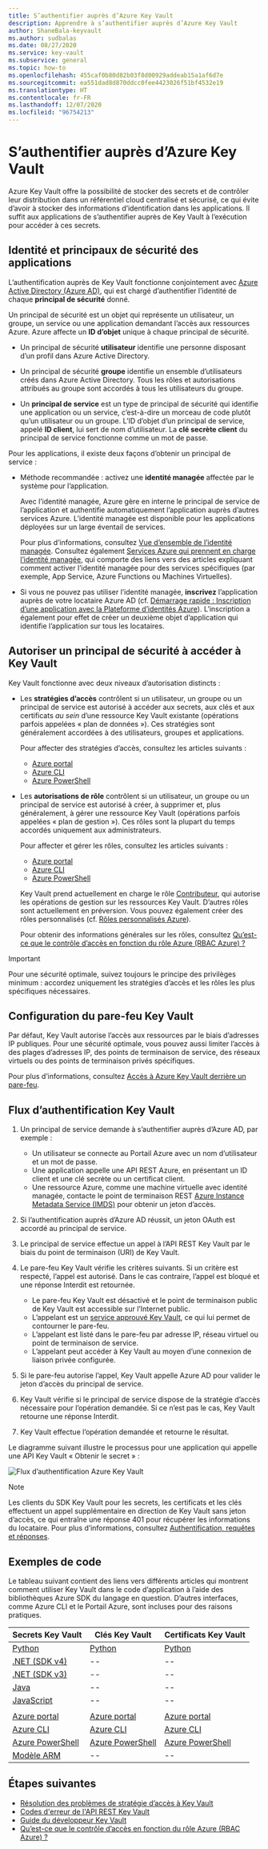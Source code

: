 ```yaml
---
title: S’authentifier auprès d’Azure Key Vault
description: Apprendre à s’authentifier auprès d’Azure Key Vault
author: ShaneBala-keyvault
ms.author: sudbalas
ms.date: 08/27/2020
ms.service: key-vault
ms.subservice: general
ms.topic: how-to
ms.openlocfilehash: 455caf0b80d82b03f8d00929addeab15a1af6d7e
ms.sourcegitcommit: ea551dad8d870ddcc0fee4423026f51bf4532e19
ms.translationtype: HT
ms.contentlocale: fr-FR
ms.lasthandoff: 12/07/2020
ms.locfileid: "96754213"
---
```

# <a name="authenticate-to-azure-key-vault"></a>S’authentifier auprès d’Azure Key Vault

Azure Key Vault offre la possibilité de stocker des secrets et de contrôler leur distribution dans un référentiel cloud centralisé et sécurisé, ce qui évite d’avoir à stocker des informations d’identification dans les applications. Il suffit aux applications de s’authentifier auprès de Key Vault à l’exécution pour accéder à ces secrets.

## <a name="app-identity-and-security-principals"></a>Identité et principaux de sécurité des applications

L’authentification auprès de Key Vault fonctionne conjointement avec [Azure Active Directory (Azure AD)](../../active-directory/fundamentals/active-directory-whatis.md), qui est chargé d’authentifier l’identité de chaque **principal de sécurité** donné.

Un principal de sécurité est un objet qui représente un utilisateur, un groupe, un service ou une application demandant l’accès aux ressources Azure. Azure affecte un **ID d’objet** unique à chaque principal de sécurité.

* Un principal de sécurité **utilisateur** identifie une personne disposant d’un profil dans Azure Active Directory.

* Un principal de sécurité **groupe** identifie un ensemble d’utilisateurs créés dans Azure Active Directory. Tous les rôles et autorisations attribués au groupe sont accordés à tous les utilisateurs du groupe.

* Un **principal de service** est un type de principal de sécurité qui identifie une application ou un service, c’est-à-dire un morceau de code plutôt qu’un utilisateur ou un groupe. L’ID d’objet d’un principal de service, appelé **ID client**, lui sert de nom d’utilisateur. La **clé secrète client** du principal de service fonctionne comme un mot de passe.

Pour les applications, il existe deux façons d’obtenir un principal de service :

* Méthode recommandée : activez une **identité managée** affectée par le système pour l’application.

    Avec l’identité managée, Azure gère en interne le principal de service de l’application et authentifie automatiquement l’application auprès d’autres services Azure. L’identité managée est disponible pour les applications déployées sur un large éventail de services.

    Pour plus d’informations, consultez [Vue d’ensemble de l’identité managée](../../active-directory/managed-identities-azure-resources/overview.md). Consultez également [Services Azure qui prennent en charge l’identité managée](../../active-directory/managed-identities-azure-resources/services-support-managed-identities.md), qui comporte des liens vers des articles expliquant comment activer l’identité managée pour des services spécifiques (par exemple, App Service, Azure Functions ou Machines Virtuelles).

* Si vous ne pouvez pas utiliser l’identité managée, **inscrivez** l’application auprès de votre locataire Azure AD (cf. [Démarrage rapide : Inscription d’une application avec la Plateforme d’identités Azure](../../active-directory/develop/quickstart-register-app.md)). L’inscription a également pour effet de créer un deuxième objet d’application qui identifie l’application sur tous les locataires.

## <a name="authorize-a-security-principal-to-access-key-vault"></a>Autoriser un principal de sécurité à accéder à Key Vault

Key Vault fonctionne avec deux niveaux d’autorisation distincts :

- Les **stratégies d’accès** contrôlent si un utilisateur, un groupe ou un principal de service est autorisé à accéder aux secrets, aux clés et aux certificats *au sein* d’une ressource Key Vault existante (opérations parfois appelées « plan de données »). Ces stratégies sont généralement accordées à des utilisateurs, groupes et applications.

    Pour affecter des stratégies d’accès, consultez les articles suivants :

    - [Azure portal](assign-access-policy-portal.md)
    - [Azure CLI](assign-access-policy-cli.md)
    - [Azure PowerShell](assign-access-policy-portal.md)

- Les **autorisations de rôle** contrôlent si un utilisateur, un groupe ou un principal de service est autorisé à créer, à supprimer et, plus généralement, à gérer une ressource Key Vault (opérations parfois appelées « plan de gestion »). Ces rôles sont la plupart du temps accordés uniquement aux administrateurs.
 
    Pour affecter et gérer les rôles, consultez les articles suivants :

    - [Azure portal](../../role-based-access-control/role-assignments-portal.md)
    - [Azure CLI](../../role-based-access-control/role-assignments-cli.md)
    - [Azure PowerShell](../../role-based-access-control/role-assignments-powershell.md)

    Key Vault prend actuellement en charge le rôle [Contributeur](../../role-based-access-control/built-in-roles.md#key-vault-contributor), qui autorise les opérations de gestion sur les ressources Key Vault. D’autres rôles sont actuellement en préversion. Vous pouvez également créer des rôles personnalisés (cf. [Rôles personnalisés Azure](../../role-based-access-control/custom-roles.md)).

    Pour obtenir des informations générales sur les rôles, consultez [Qu’est-ce que le contrôle d’accès en fonction du rôle Azure (RBAC Azure) ?](../../role-based-access-control/overview.md)


> [!IMPORTANT]
> Pour une sécurité optimale, suivez toujours le principe des privilèges minimum : accordez uniquement les stratégies d’accès et les rôles les plus spécifiques nécessaires. 
    
## <a name="configure-the-key-vault-firewall"></a>Configuration du pare-feu Key Vault

Par défaut, Key Vault autorise l’accès aux ressources par le biais d’adresses IP publiques. Pour une sécurité optimale, vous pouvez aussi limiter l’accès à des plages d’adresses IP, des points de terminaison de service, des réseaux virtuels ou des points de terminaison privés spécifiques.

Pour plus d’informations, consultez [Accès à Azure Key Vault derrière un pare-feu](./access-behind-firewall.md).


## <a name="the-key-vault-authentication-flow"></a>Flux d’authentification Key Vault

1. Un principal de service demande à s’authentifier auprès d’Azure AD, par exemple :
    * Un utilisateur se connecte au Portail Azure avec un nom d’utilisateur et un mot de passe.
    * Une application appelle une API REST Azure, en présentant un ID client et une clé secrète ou un certificat client.
    * Une ressource Azure, comme une machine virtuelle avec identité managée, contacte le point de terminaison REST [Azure Instance Metadata Service (IMDS)](../../virtual-machines/windows/instance-metadata-service.md) pour obtenir un jeton d’accès.

1. Si l’authentification auprès d’Azure AD réussit, un jeton OAuth est accordé au principal de service.

1. Le principal de service effectue un appel à l’API REST Key Vault par le biais du point de terminaison (URI) de Key Vault.

1. Le pare-feu Key Vault vérifie les critères suivants. Si un critère est respecté, l’appel est autorisé. Dans le cas contraire, l’appel est bloqué et une réponse Interdit est retournée.

    * Le pare-feu Key Vault est désactivé et le point de terminaison public de Key Vault est accessible sur l’Internet public.
    * L’appelant est un [service approuvé Key Vault](./overview-vnet-service-endpoints.md#trusted-services), ce qui lui permet de contourner le pare-feu.
    * L’appelant est listé dans le pare-feu par adresse IP, réseau virtuel ou point de terminaison de service.
    * L’appelant peut accéder à Key Vault au moyen d’une connexion de liaison privée configurée.    

1. Si le pare-feu autorise l’appel, Key Vault appelle Azure AD pour valider le jeton d’accès du principal de service.

1. Key Vault vérifie si le principal de service dispose de la stratégie d’accès nécessaire pour l’opération demandée. Si ce n’est pas le cas, Key Vault retourne une réponse Interdit.

1. Key Vault effectue l’opération demandée et retourne le résultat.

Le diagramme suivant illustre le processus pour une application qui appelle une API Key Vault « Obtenir le secret » :

![Flux d’authentification Azure Key Vault](../media/authentication/authentication-flow.png)

> [!NOTE]
> Les clients du SDK Key Vault pour les secrets, les certificats et les clés effectuent un appel supplémentaire en direction de Key Vault sans jeton d’accès, ce qui entraîne une réponse 401 pour récupérer les informations du locataire. Pour plus d’informations, consultez [Authentification, requêtes et réponses](authentication-requests-and-responses.md).

## <a name="code-examples"></a>Exemples de code

Le tableau suivant contient des liens vers différents articles qui montrent comment utiliser Key Vault dans le code d’application à l’aide des bibliothèques Azure SDK du langage en question. D’autres interfaces, comme Azure CLI et le Portail Azure, sont incluses pour des raisons pratiques.

| Secrets Key Vault | Clés Key Vault | Certificats Key Vault |
|  --- | --- | --- |
| [Python](../secrets/quick-create-python.md) | [Python](../keys/quick-create-python.md) | [Python](../certificates/quick-create-python.md) | 
| [.NET (SDK v4)](../secrets/quick-create-net.md) | -- | -- |
| [.NET (SDK v3)](https://dotnet.microsoft.com/download/dotnet-core/3.0) | -- | -- |
| [Java](../secrets/quick-create-java.md) | -- | -- |
| [JavaScript](../secrets/quick-create-node.md) | -- | -- | 
| | | |
| [Azure portal](../secrets/quick-create-portal.md) | [Azure portal](../keys/quick-create-portal.md) | [Azure portal](../certificates/quick-create-portal.md) |
| [Azure CLI](../secrets/quick-create-cli.md) | [Azure CLI](../keys/quick-create-cli.md) | [Azure CLI](../certificates/quick-create-cli.md) |
| [Azure PowerShell](../secrets/quick-create-powershell.md) | [Azure PowerShell](../keys/quick-create-powershell.md) | [Azure PowerShell](../certificates/quick-create-powershell.md) |
| [Modèle ARM](../secrets/quick-create-net.md) | -- | -- |

## <a name="next-steps"></a>Étapes suivantes

- [Résolution des problèmes de stratégie d’accès à Key Vault](troubleshooting-access-issues.md)
- [Codes d'erreur de l'API REST Key Vault](rest-error-codes.md)
- [Guide du développeur Key Vault](developers-guide.md)
- [Qu’est-ce que le contrôle d’accès en fonction du rôle Azure (RBAC Azure) ?](../../role-based-access-control/overview.md)
